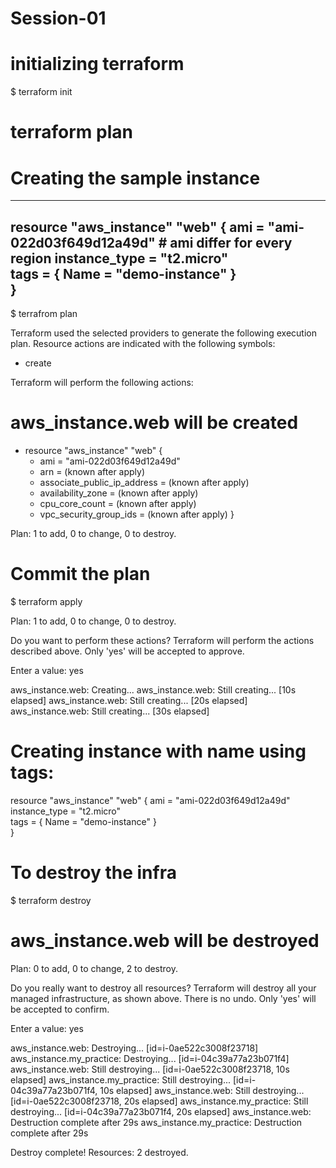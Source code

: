 # Session-01

# initializing terraform
$ terraform init

# terraform plan

# Creating the sample instance
---------------------------------
resource  "aws_instance" "web" {
    ami = "ami-022d03f649d12a49d"  # ami differ for every region
    instance_type = "t2.micro"   
    tags = { Name = "demo-instance" }  
}
---------------------------------

$ terrafrom plan

Terraform used the selected providers to generate the following execution
plan. Resource actions are indicated with the following symbols:
  + create

Terraform will perform the following actions:

  # aws_instance.web will be created
  + resource "aws_instance" "web" {
      + ami                                  = "ami-022d03f649d12a49d"
      + arn                                  = (known after apply)
      + associate_public_ip_address          = (known after apply)
      + availability_zone                    = (known after apply)
      + cpu_core_count                       = (known after apply)
      + vpc_security_group_ids               = (known after apply)
    }

Plan: 1 to add, 0 to change, 0 to destroy.


 # Commit the plan

 $ terraform apply

Plan: 1 to add, 0 to change, 0 to destroy.

Do you want to perform these actions?
  Terraform will perform the actions described above.
  Only 'yes' will be accepted to approve.

  Enter a value: yes

aws_instance.web: Creating...
aws_instance.web: Still creating... [10s elapsed]
aws_instance.web: Still creating... [20s elapsed]
aws_instance.web: Still creating... [30s elapsed]


# Creating instance with name using tags:

resource  "aws_instance" "web" {
    ami = "ami-022d03f649d12a49d"
    instance_type = "t2.micro"   
    tags = { Name = "demo-instance" }  
}




# To destroy the infra
$ terraform destroy

 # aws_instance.web will be destroyed

Plan: 0 to add, 0 to change, 2 to destroy.

Do you really want to destroy all resources?
  Terraform will destroy all your managed infrastructure, as shown above.
  There is no undo. Only 'yes' will be accepted to confirm.

  Enter a value: yes

aws_instance.web: Destroying... [id=i-0ae522c3008f23718]
aws_instance.my_practice: Destroying... [id=i-04c39a77a23b071f4]
aws_instance.web: Still destroying... [id=i-0ae522c3008f23718, 10s elapsed]
aws_instance.my_practice: Still destroying... [id=i-04c39a77a23b071f4, 10s elapsed]
aws_instance.web: Still destroying... [id=i-0ae522c3008f23718, 20s elapsed]
aws_instance.my_practice: Still destroying... [id=i-04c39a77a23b071f4, 20s elapsed]
aws_instance.web: Destruction complete after 29s
aws_instance.my_practice: Destruction complete after 29s

Destroy complete! Resources: 2 destroyed.





